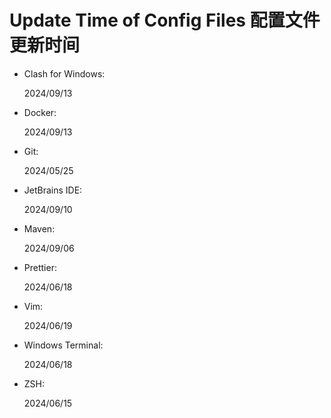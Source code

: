 # Update Time of Config Files 配置文件更新时间

- Clash for Windows:

  2024/09/13

- Docker:

  2024/09/13

- Git:

  2024/05/25

- JetBrains IDE:

  2024/09/10

- Maven:

  2024/09/06

- Prettier:

  2024/06/18

- Vim:

  2024/06/19

- Windows Terminal:

  2024/06/18

- ZSH:

  2024/06/15
